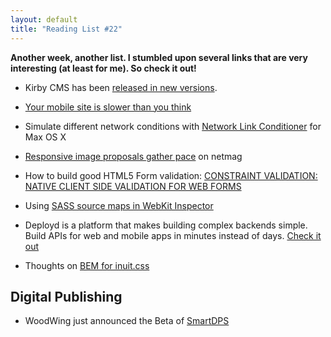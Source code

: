 ```yaml
---
layout: default
title: "Reading List #22"
---
```


**Another week, another list. I stumbled upon several links that are very interesting (at least for me). So check it out!**

- Kirby CMS has been [released in new versions](http://getkirby.com/blog/1-1-1).

- [Your mobile site is slower than you think](http://www.netmagazine.com/features/your-mobile-site-slower-you-think)

- Simulate different network conditions with [Network Link Conditioner](http://maniacdev.com/2012/02/tip-simulating-different-network-conditions-to-make-sure-your-ios-app-doesnt-screw-up-on-3g/) for Max OS X

- [Responsive image proposals gather pace](http://www.netmagazine.com/news/responsive-image-proposals-gather-pace-122293) on netmag

- How to build good HTML5 Form validation: [CONSTRAINT VALIDATION: NATIVE CLIENT SIDE VALIDATION FOR WEB FORMS](http://www.html5rocks.com/en/tutorials/forms/constraintvalidation/)

- Using [SASS source maps in WebKit Inspector](http://bricss.net/post/33788072565/using-sass-source-maps-in-webkit-inspector)

- Deployd is a platform that makes building complex backends simple. Build APIs for web and mobile apps in minutes instead of days. [Check it out](http://deployd.com/)

- Thoughts on [BEM for inuit.css](http://gist.io/3822990)

## Digital Publishing

- WoodWing just announced the Beta of [SmartDPS](http://www.smartdps.com/)